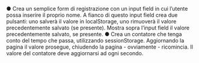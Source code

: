 ● Crea un semplice form di registrazione con un input field in cui l’utente possa inserire il proprio nome. A fianco di questo input field crea due pulsanti: uno salverà il valore in localStorage, uno rimuoverà il valore precedentemente salvato (se presente). Mostra sopra l’input field il valore precedentemente salvato, se presente.
● Crea un contatore che tenga conto del tempo che passa, utilizzando sessionStorage. Aggiornando la pagina il valore prosegue, chiudendo la pagina - ovviamente - ricomincia. Il valore del contatore deve aggiornarsi ad ogni secondo.
